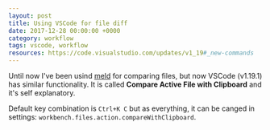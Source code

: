 ```yaml
---
layout: post
title: Using VSCode for file diff
date: 2017-12-28 00:00:00 +0000
category: workflow
tags: vscode, workflow
resources: https://code.visualstudio.com/updates/v1_19#_new-commands
---
```

Until now I've been usind [meld](http://meldmerge.org/) for comparing files, but now VSCode (v1.19.1) has similar functionality. It is called __Compare Active File with Clipboard__ and it's self explanatory. 

Default key combination is `Ctrl+K C` but as everything, it can be canged in settings: `workbench.files.action.compareWithClipboard`.